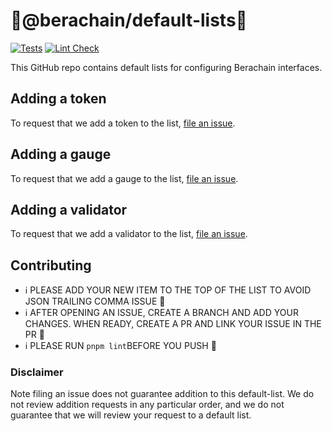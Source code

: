 # 🐻@berachain/default-lists🐻

[![Tests](https://github.com/Uniswap/token-lists/workflows/Tests/badge.svg)](https://github.com/Berachain/default-token-list/actions?query=workflow%3ATests)
[![Lint Check](https://github.com/berachain/default-lists/actions/workflows/prettier.yaml/badge.svg)](https://github.com/berachain/default-lists/actions/workflows/prettier.yaml)

This GitHub repo contains default lists for configuring Berachain interfaces.

## Adding a token

To request that we add a token to the list,
[file an issue](https://github.com/Berachain/default-token-list/issues/new?assignees=&labels=token+request&template=token-request.md&title=Add+%7BTOKEN_SYMBOL%7D%3A+%7BTOKEN_NAME%7D).

## Adding a gauge

To request that we add a gauge to the list,
[file an issue](https://github.com/Berachain/default-token-list/issues/new?assignees=&labels=gauge+request&template=gauge-request.md&title=Add+%7BGAUGE_NAME%7D).

## Adding a validator

To request that we add a validator to the list,
[file an issue](https://github.com/berachain/default-lists/issues/new?assignees=&labels=validator+request&projects=&template=validator-request.md&title=Add+%7BVALIDATOR_NAME%7D).

## Contributing

- ℹ️ PLEASE ADD YOUR NEW ITEM TO THE TOP OF THE LIST TO AVOID JSON TRAILING COMMA ISSUE 🚀
- ℹ️ AFTER OPENING AN ISSUE, CREATE A BRANCH AND ADD YOUR CHANGES. WHEN READY, CREATE A PR AND LINK YOUR ISSUE IN THE PR 🚀
- ℹ️ PLEASE RUN `pnpm lint`BEFORE YOU PUSH 🚀

### Disclaimer

Note filing an issue does not guarantee addition to this default-list.
We do not review addition requests in any particular order, and we do not
guarantee that we will review your request to a default list.
